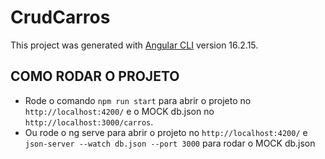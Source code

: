 # CrudCarros

This project was generated with [Angular CLI](https://github.com/angular/angular-cli) version 16.2.15.

## COMO RODAR O PROJETO

- Rode o comando `npm run start` para abrir o projeto no `http://localhost:4200/` e o MOCK db.json no  `http://localhost:3000/carros`.
- Ou rode o ng serve para abrir o projeto no `http://localhost:4200/` e `json-server --watch db.json --port 3000` para rodar o MOCK db.json


